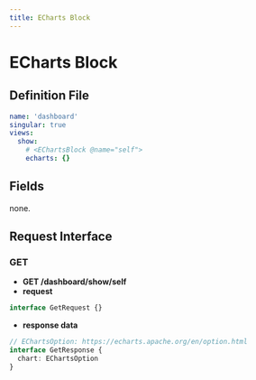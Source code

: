 ```yaml
---
title: ECharts Block
---
```


# ECharts Block

## Definition File

```yml
name: 'dashboard'
singular: true
views:
  show:
    # <EChartsBlock @name="self">
    echarts: {}
```

## Fields

none.

## Request Interface

### GET

- **GET /dashboard/show/self**
- **request**

```ts
interface GetRequest {}
```

- **response data**

```ts
// EChartsOption: https://echarts.apache.org/en/option.html
interface GetResponse {
  chart: EChartsOption
}
```
